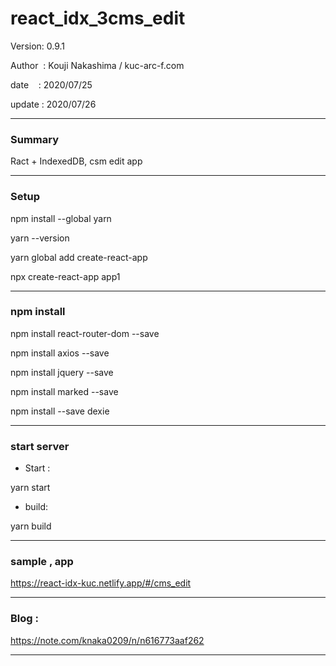 ﻿# react_idx_3cms_edit

 Version: 0.9.1

 Author  : Kouji Nakashima / kuc-arc-f.com

 date    : 2020/07/25 

 update  : 2020/07/26

***
### Summary

Ract + IndexedDB, csm edit app


***
### Setup

npm install --global yarn

yarn --version

yarn global add create-react-app

npx create-react-app app1


***
### npm install

npm install react-router-dom --save

npm install axios --save

npm install jquery --save

npm install marked --save

npm install --save dexie

***
### start server
* Start :

yarn start

* build:

yarn build

***
### sample , app

https://react-idx-kuc.netlify.app/#/cms_edit

***
### Blog :

https://note.com/knaka0209/n/n616773aaf262

***

